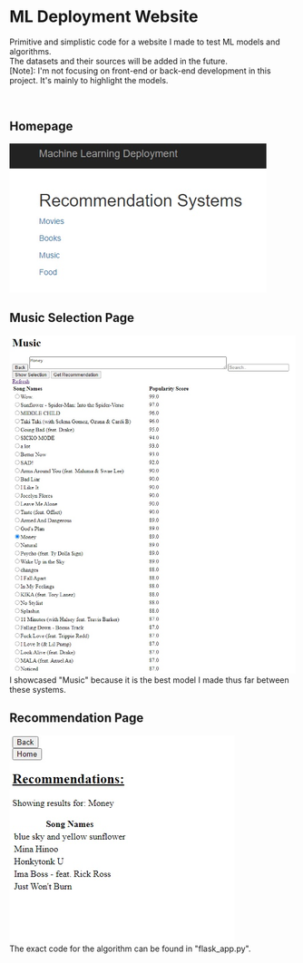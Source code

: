 # ML Deployment Website

Primitive and simplistic code for a website I made to test ML models and algorithms.
\
The datasets and their sources will be added in the future.
<br>
[Note]: I'm not focusing on front-end or back-end development in this project. It's mainly to highlight the models.

<br>

## Homepage
![Homepage](images/homepage.jpg)

## Music Selection Page
![musicpage](images/music_page.jpg)
\
I showcased "Music" because it is the best model I made thus far between these systems.

## Recommendation Page
![recpage](images/recommendation_page.jpg)
\
The exact code for the algorithm can be found in "flask_app.py".
